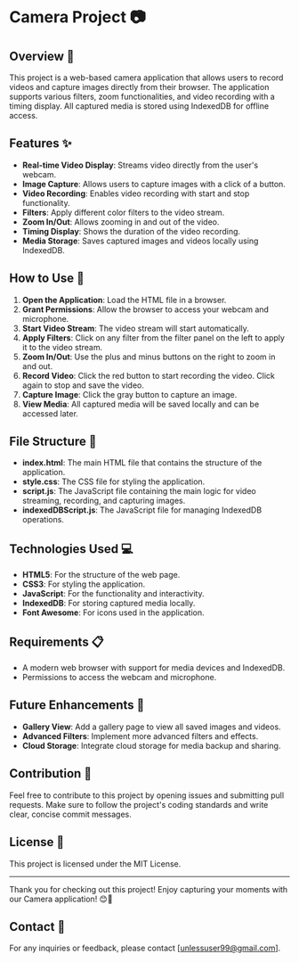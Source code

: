 # Camera Project 📷

## Overview 🌟

This project is a web-based camera application that allows users to record videos and capture images directly from their browser. The application supports various filters, zoom functionalities, and video recording with a timing display. All captured media is stored using IndexedDB for offline access.

## Features ✨

- **Real-time Video Display**: Streams video directly from the user's webcam.
- **Image Capture**: Allows users to capture images with a click of a button.
- **Video Recording**: Enables video recording with start and stop functionality.
- **Filters**: Apply different color filters to the video stream.
- **Zoom In/Out**: Allows zooming in and out of the video.
- **Timing Display**: Shows the duration of the video recording.
- **Media Storage**: Saves captured images and videos locally using IndexedDB.

## How to Use 🚀

1. **Open the Application**: Load the HTML file in a browser.
2. **Grant Permissions**: Allow the browser to access your webcam and microphone.
3. **Start Video Stream**: The video stream will start automatically.
4. **Apply Filters**: Click on any filter from the filter panel on the left to apply it to the video stream.
5. **Zoom In/Out**: Use the plus and minus buttons on the right to zoom in and out.
6. **Record Video**: Click the red button to start recording the video. Click again to stop and save the video.
7. **Capture Image**: Click the gray button to capture an image.
8. **View Media**: All captured media will be saved locally and can be accessed later.

## File Structure 📂

- **index.html**: The main HTML file that contains the structure of the application.
- **style.css**: The CSS file for styling the application.
- **script.js**: The JavaScript file containing the main logic for video streaming, recording, and capturing images.
- **indexedDBScript.js**: The JavaScript file for managing IndexedDB operations.

## Technologies Used 💻

- **HTML5**: For the structure of the web page.
- **CSS3**: For styling the application.
- **JavaScript**: For the functionality and interactivity.
- **IndexedDB**: For storing captured media locally.
- **Font Awesome**: For icons used in the application.

## Requirements 📋

- A modern web browser with support for media devices and IndexedDB.
- Permissions to access the webcam and microphone.

## Future Enhancements 🚀

- **Gallery View**: Add a gallery page to view all saved images and videos.
- **Advanced Filters**: Implement more advanced filters and effects.
- **Cloud Storage**: Integrate cloud storage for media backup and sharing.

## Contribution 🤝

Feel free to contribute to this project by opening issues and submitting pull requests. Make sure to follow the project's coding standards and write clear, concise commit messages.

## License 📄

This project is licensed under the MIT License.

---

Thank you for checking out this project! Enjoy capturing your moments with our Camera application! 😊📸

## Contact 📧

For any inquiries or feedback, please contact [unlessuser99@gmail.com].